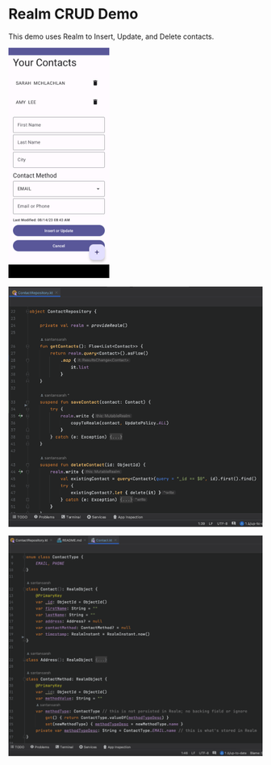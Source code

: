 # Realm CRUD Demo

This demo uses Realm to Insert, Update, and Delete contacts.

<img src="ui.png" width="200px">

![repo](realm-repo.png "Realm Repository")

![model](model.png "Contact Model")
